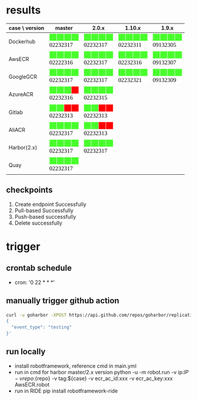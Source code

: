 # results

| case \ version | master | 2.0.x | 1.10.x | 1.9.x |
| -------------- | :----: | :---: | :----: | :---: | 
| Dockerhub      | [![status](https://github.com/goharbor/replication-verification/raw/results/results/st-master-DockerHub.svg)](https://github.com/goharbor/replication-verification/raw/results/results/st-master-DockerHub.gif) | [![status](https://github.com/goharbor/replication-verification/raw/results/results/st-2.0.0-DockerHub.svg)](https://github.com/goharbor/replication-verification/raw/results/results/st-2.0.0-DockerHub.gif) | [![status](https://github.com/goharbor/replication-verification/raw/results/results/st-1.10.0-DockerHub.svg)](https://github.com/goharbor/replication-verification/raw/results/results/st-1.10.0-DockerHub.gif) | [![status](https://github.com/goharbor/replication-verification/raw/results/results/st-1.9.0-DockerHub.svg)](https://github.com/goharbor/replication-verification/raw/results/results/st-1.9.0-DockerHub.gif) |
| AwsECR         | [![status](https://github.com/goharbor/replication-verification/raw/results/results/st-master-AwsECR.svg)](https://github.com/goharbor/replication-verification/raw/results/results/st-master-AwsECR.gif)       | [![status](https://github.com/goharbor/replication-verification/raw/results/results/st-2.0.0-AwsECR.svg)](https://github.com/goharbor/replication-verification/raw/results/results/st-2.0.0-AwsECR.gif)       | [![status](https://github.com/goharbor/replication-verification/raw/results/results/st-1.10.0-AwsECR.svg)](https://github.com/goharbor/replication-verification/raw/results/results/st-1.10.0-AwsECR.gif)       | [![status](https://github.com/goharbor/replication-verification/raw/results/results/st-1.9.0-AwsECR.svg)](https://github.com/goharbor/replication-verification/raw/results/results/st-1.9.0-AwsECR.gif)       |
| GoogleGCR      | [![status](https://github.com/goharbor/replication-verification/raw/results/results/st-master-GoogleGCR.svg)](https://github.com/goharbor/replication-verification/raw/results/results/st-master-GoogleGCR.gif) | [![status](https://github.com/goharbor/replication-verification/raw/results/results/st-2.0.0-GoogleGCR.svg)](https://github.com/goharbor/replication-verification/raw/results/results/st-2.0.0-GoogleGCR.gif) | [![status](https://github.com/goharbor/replication-verification/raw/results/results/st-1.10.0-GoogleGCR.svg)](https://github.com/goharbor/replication-verification/raw/results/results/st-1.10.0-GoogleGCR.gif) | [![status](https://github.com/goharbor/replication-verification/raw/results/results/st-1.9.0-GoogleGCR.svg)](https://github.com/goharbor/replication-verification/raw/results/results/st-1.9.0-GoogleGCR.gif) |
| AzureACR       | [![status](https://github.com/goharbor/replication-verification/raw/results/results/st-master-AzureACR.svg)](https://github.com/goharbor/replication-verification/raw/results/results/st-master-AzureACR.gif)   | [![status](https://github.com/goharbor/replication-verification/raw/results/results/st-2.0.0-AzureACR.svg)](https://github.com/goharbor/replication-verification/raw/results/results/st-2.0.0-AzureACR.gif)   | 
| Gitlab         | [![status](https://github.com/goharbor/replication-verification/raw/results/results/st-master-Gitlab.svg)](https://github.com/goharbor/replication-verification/raw/results/results/st-master-Gitlab.gif)       | [![status](https://github.com/goharbor/replication-verification/raw/results/results/st-2.0.0-Gitlab.svg)](https://github.com/goharbor/replication-verification/raw/results/results/st-2.0.0-Gitlab.gif)       | 
| AliACR         | [![status](https://github.com/goharbor/replication-verification/raw/results/results/st-master-AliACR.svg)](https://github.com/goharbor/replication-verification/raw/results/results/st-master-AliACR.gif)       | [![status](https://github.com/goharbor/replication-verification/raw/results/results/st-2.0.0-AliACR.svg)](https://github.com/goharbor/replication-verification/raw/results/results/st-2.0.0-AliACR.gif)       | 
| Harbor(2.x)    | [![status](https://github.com/goharbor/replication-verification/raw/results/results/st-master-Harbor.svg)](https://github.com/goharbor/replication-verification/raw/results/results/st-master-Harbor.gif)       | [![status](https://github.com/goharbor/replication-verification/raw/results/results/st-2.0.0-Harbor.svg)](https://github.com/goharbor/replication-verification/raw/results/results/st-2.0.0-Harbor.gif)       | 
| Quay           | [![status](https://github.com/goharbor/replication-verification/raw/results/results/st-master-Quay.svg)](https://github.com/goharbor/replication-verification/raw/results/results/st-master-Quay.gif)           |

## checkpoints
1. Create endpoint Successfully
1. Pull-based Successfully
1. Push-based successfully
1. Delete successfully

# trigger

## crontab schedule

- cron: '0 22 * * *'

## manually trigger github action

```bash
curl -u goharbor -XPOST https://api.github.com/repos/goharbor/replication-verification/dispatches -d '
{
  "event_type": "testing"
}'
```

## run locally

- install robotframework, reference cmd in main.yml
- run in cmd for harbor master/2.x version
python -u -m robot.run -v ip:$IP -v repo:${repo} -v tag:${case} -v ecr_ac_id:xxx -v ecr_ac_key:xxx AwsECR.robot
- run in RIDE
pip install robotframework-ride
